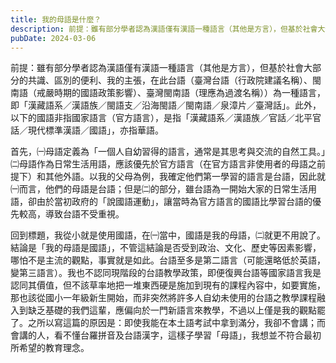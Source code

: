 ```yaml
---
title: 我的母語是什麼？
description: 前提：雖有部分學者認為漢語僅有漢語一種語言（其他是方言），但基於社會大部分的共識、區別的便利、我的主張，在此台語（臺灣台……
pubDate: 2024-03-06
---
```


前提：雖有部分學者認為漢語僅有漢語一種語言（其他是方言），但基於社會大部分的共識、區別的便利、我的主張，在此台語（臺灣台語（行政院建議名稱）、閩南語（戒嚴時期的國語政策影響）、臺灣閩南語（理應為過渡名稱））為一種語言，即「漢藏語系／漢語族／閩語支／沿海閩語／閩南語／泉漳片／臺灣話」。此外，以下的國語非指國家語言（官方語言），是指「漢藏語系／漢語族／官話／北平官話／現代標準漢語／國語」，亦指華語。

首先，㈠母語定義為「一個人自幼習得的語言，通常是其思考與交流的自然工具。」㈡母語作為日常生活用語，應該優先於官方語言（在官方語言非使用者的母語之前提下）和其他外語。以我的父母為例，我確定他們第一學習的語言是台語，因此就㈠而言，他們的母語是台語；但是㈡的部分，雖台語為一開始大家的日常生活用語，卻由於當初政府的「說國語運動」，讓當時為官方語言的國語比學習台語的優先較高，導致台語不受重視。

回到標題，我從小就是使用國語，在㈠當中，國語是我的母語，㈡就更不用說了。結論是「我的母語是國語」，不管這結論是否受到政治、文化、歷史等因素影響，哪怕不是主流的觀點，事實就是如此。台語至多是第二語言（可能還略低於英語，變第三語言）。我也不認同現階段的台語教學政策，即便復興台語等國家語言我是認同其價值，但不該草率地把一堆東西硬是施加到現有的課程內容中，如要實施，那也該從國小一年級新生開始，而非突然將許多人自幼未使用的台語之教學課程融入到缺乏基礎的我們這輩，應偏向於一門新語言來教學，不過以上僅是我的觀點罷了。之所以寫這篇的原因是：即使我能在本土語考試中拿到滿分，我卻不會講；而會講的人，看不懂台羅拼音及台語漢字，這樣子學習「母語」，我想並不符合最初所希望的教育理念。
